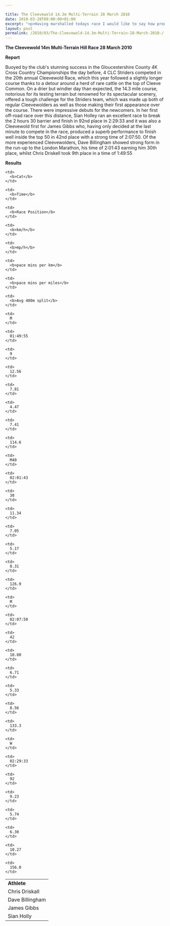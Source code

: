 ```yaml
---

title: The Cleevewold 14.3m Multi-Terrain 28 March 2010
date: 2010-03-28T09:00:00+01:00
excerpt: "<p>Having marshalled todays race I would like to say how proud I was to watch everyone today at what was a VERY tough course, especially as most of you had run yesterday. It was tiring watching so I cant imagine what it was like to run it! Well Done, Chris Hale aka GPS (Men's Vice Captain). The Cleevewold 14.3m 28 March 2010 Photos Report Results</p>"
layout: post
permalink: /2010/03/The-Cleevewold-14.3m-Multi-Terrain-28-March-2010-/
---
```

**The Cleevewold 14m Multi-Terrain Hill Race 28 March 2010** </p> 



**Report**

Buoyed by the club's stunning success in the Gloucestershire County 4K Cross Country Championships the day before, 4 CLC Striders competed in the 20th annual Cleevewold Race, which this year followed a slightly longer course thanks to a detour around a herd of rare cattle on the top of Cleeve Common. On a drier but windier day than expected, the 14.3 mile course, notorious for its testing terrain but renowned for its spectacular scenery, offered a tough challenge for the Striders team, which was made up both of regular Cleevewolders as well as those making their first appearance over the course. There were impressive debuts for the newcomers. In her first off-road race over this distance, Sian Holley ran an excellent race to break the 2 hours 30 barrier and finish in 92nd place in 2:29:33 and it was also a Cleevewold first for James Gibbs who, having only decided at the last minute to compete in the race, produced a superb performance to finish well inside the top 50 in 42nd place with a strong time of 2:07:50. Of the more experienced Cleevewolders, Dave Billingham showed strong form in the run-up to the London Marathon, his time of 2:01:43 earning him 30th place, whilst Chris Driskell took 9th place in a time of 1:49:55

**Results**

<table>
  <colgroup> <col> <col> <col> <col> <col> <col> <col> <col> <col> 
  
  <tr>
    <td>
      <b>Athlete</b>
    </td>
    
    <td>
      <b>Cat</b>
    </td>
    
    <td>
      <b>Time</b>
    </td>
    
    <td>
      <b>Race Position</b>
    </td>
    
    <td>
      <b>km/h</b>
    </td>
    
    <td>
      <b>mp/h</b>
    </td>
    
    <td>
      <b>pace mins per km</b>
    </td>
    
    <td>
      <b>pace mins per miles</b>
    </td>
    
    <td>
      <b>Avg 400m split</b>
    </td>
  </tr>
  
  <tr>
    <td>
      Chris Driskall
    </td>
    
    <td>
      M
    </td>
    
    <td>
      01:49:55
    </td>
    
    <td>
      9
    </td>
    
    <td>
      12.56
    </td>
    
    <td>
      7.81
    </td>
    
    <td>
      4.47
    </td>
    
    <td>
      7.41
    </td>
    
    <td>
      114.6
    </td>
  </tr>
  
  <tr>
    <td>
      Dave Billingham
    </td>
    
    <td>
      M40
    </td>
    
    <td>
      02:01:43
    </td>
    
    <td>
      30
    </td>
    
    <td>
      11.34
    </td>
    
    <td>
      7.05
    </td>
    
    <td>
      5.17
    </td>
    
    <td>
      8.31
    </td>
    
    <td>
      126.9
    </td>
  </tr>
  
  <tr>
    <td>
      James Gibbs
    </td>
    
    <td>
      M
    </td>
    
    <td>
      02:07:50
    </td>
    
    <td>
      42
    </td>
    
    <td>
      10.80
    </td>
    
    <td>
      6.71
    </td>
    
    <td>
      5.33
    </td>
    
    <td>
      8.56
    </td>
    
    <td>
      133.3
    </td>
  </tr>
  
  <tr>
    <td>
      Sian Holly
    </td>
    
    <td>
      W
    </td>
    
    <td>
      02:29:33
    </td>
    
    <td>
      92
    </td>
    
    <td>
      9.23
    </td>
    
    <td>
      5.74
    </td>
    
    <td>
      6.30
    </td>
    
    <td>
      10.27
    </td>
    
    <td>
      156.0
    </td>
  </tr></colgroup>
</table>

<map name="100109w.jpg">
  <area shape="RECT" coords="677,27,696,48" alt="Race Winner" />
  
  <area shape="RECT" coords="379,28,393,45" alt="Sarah Greef" />
  
  <area shape="RECT" coords="354,28,368,46" alt="Rachel Vines" />
  
  <area shape="RECT" coords="303,28,318,46" alt="Anna Maughan" />
  
  <area shape="RECT" coords="206,28,220,46" alt="Dawn Addinall" />
  
  <area shape="RECT" coords="86,28,103,46" alt="Alex Evans" />
</map>

<map name="100109m.jpg">
  <area shape="RECT" coords="63,31,76,45" alt="Clive Scott" />
  
  <area shape="RECT" coords="112,32,121,44" alt="Paul Davies" />
  
  <area shape="RECT" coords="118,32,129,43" alt="Paul Stonuary" />
  
  <area shape="RECT" coords="223,29,236,47" alt="James Gibbs" />
  
  <area shape="RECT" coords="255,29,264,42" alt="David Smeath" />
  
  <area shape="RECT" coords="263,28,272,43" alt="Chris Hale" />
  
  <area shape="RECT" coords="275,31,288,45" alt="Rob Shute" />
  
  <area shape="RECT" coords="308,31,321,45" alt="Billy Bradshaw" />
  
  <area shape="RECT" coords="582,29,594,46" alt="Will Ferguson" />
  
  <area shape="RECT" coords="680,30,694,45" alt="Race Winner" />
</map>